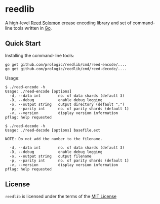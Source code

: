 # reedlib

A high-level [Reed Solomon](https://en.wikipedia.org/wiki/Reed%E2%80%93Solomon_error_correction)
erease encoding library and set of command-line tools written in [Go](https://golang.org).

## Quick Start

Installing the command-line tools:

```#!console
go get github.com/prologic/reedlib/cmd/reed-encode/....
go get github.com/prologic/reedlib/cmd/reed-decode/....
```

Usage:

```#!
$ ./reed-encode -h
Usage: ./reed-encode [options]
  -d, --data int        no. of data shards (default 3)
  -D, --debug           enable debug logging
  -o, --output string   output directory (default ".")
  -p, --parity int      no. of parity shards (default 1)
  -v, --version         display version information
pflag: help requested

$ ./reed-decode -h
Usage: ./reed-decode [options] basefile.ext

NOTE: Do not add the number to the filename.

  -d, --data int        no. of data shards (default 3)
  -D, --debug           enable debug logging
  -o, --output string   output filename
  -p, --parity int      no. of parity shards (default 1)
  -v, --version         display version information
pflag: help requested
```

## License

`reedlib` is licensed under the terms of the [MIT License](/LICENSE)
